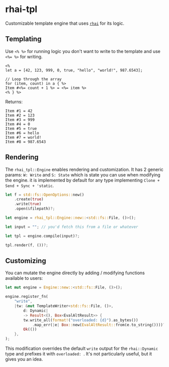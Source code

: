 # rhai-tpl

Customizable template engine that uses [`rhai`](https://rhai.rs) for its logic.

## Templating

Use `<% %>` for running logic you don't want to write to the template and use `<%= %>` for writing.

```
<%
let a = [42, 123, 999, 0, true, "hello", "world!", 987.6543];

// Loop through the array
for (item, count) in a { %>
Item #<%= count + 1 %> = <%= item %>
<% } %>
```

Returns:

```
Item #1 = 42
Item #2 = 123
Item #3 = 999
Item #4 = 0
Item #5 = true
Item #6 = hello
Item #7 = world!
Item #8 = 987.6543
```

## Rendering

The `rhai_tpl::Engine` enables rendering and customization. It has 2 generic params: `W: Write` and `S: State` which is state you can use when modifying the engine. it is implemented by default for any type implementing `Clone + Send + Sync + 'static`.

```rust
let f = std::fs::OpenOptions::new()
    .create(true)
    .write(true)
    .open(&filepath)?;

let engine = rhai_tpl::Engine::new::<std::fs::File, ()>();

let input = ""; // you'd fetch this from a file or whatever

let tpl = engine.compile(input)?;

tpl.render(f, ())?;
```

## Customizing

You can mutate the engine directly by adding / modifying functions available to users:

```rust
let mut engine = Engine::new::<std::fs::File, ()>();

engine.register_fn(
    "write",
    |tw: &mut TemplateWriter<std::fs::File, ()>,
        d: Dynamic|
        -> Result<(), Box<EvalAltResult>> {
        tw.write_all(format!("overloaded: {d}").as_bytes())
            .map_err(|e| Box::new(EvalAltResult::from(e.to_string())))?;
        Ok(())
    },
);
```

This modification overrides the default `write` output for the `rhai::Dynamic` type and prefixes it with `overloaded: `. It's not particularly useful, but it gives you an idea.